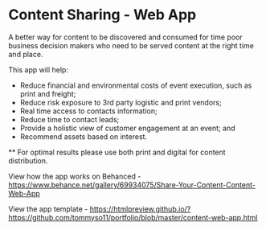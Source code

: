 # Content Sharing - Web App

A better way for content to be discovered and consumed for time poor business decision makers who need to be served content at the right time and place.

This app will help:
- Reduce financial and environmental costs of event execution, such as print and freight;
- Reduce risk exposure to 3rd party logistic and print vendors;
- Real time access to contacts information;
- Reduce time to contact leads;
- Provide a holistic view of customer engagement at an event; and
- Recommend assets based on interest. 

** For optimal results please use both print and digital for content distribution. 

View how the app works on Behanced - https://www.behance.net/gallery/69934075/Share-Your-Content-Content-Web-App

View the app template - https://htmlpreview.github.io/?https://github.com/tommyso11/portfolio/blob/master/content-web-app.html

